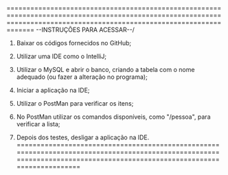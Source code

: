 =========================================================================================================================================================================
                                                                  \--INSTRUÇÕES PARA ACESSAR--/

1. Baixar os códigos fornecidos no GitHub;

2. Utilizar uma IDE como o IntelliJ;

3. Utilizar o MySQL e abrir o banco, criando a tabela com o nome adequado (ou fazer a alteração no programa);

4. Iniciar a aplicação na IDE;

5. Utilizar o PostMan para verificar os itens;

6. No PostMan utilizar os comandos disponíveis, como "/pessoa", para verificar a lista;

7. Depois dos testes, desligar a aplicação na IDE.
=========================================================================================================================================================================
